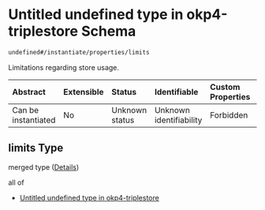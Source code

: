 # Untitled undefined type in okp4-triplestore Schema

```txt
undefined#/instantiate/properties/limits
```

Limitations regarding store usage.

| Abstract            | Extensible | Status         | Identifiable            | Custom Properties | Additional Properties | Access Restrictions | Defined In                                                                     |
| :------------------ | :--------- | :------------- | :---------------------- | :---------------- | :-------------------- | :------------------ | :----------------------------------------------------------------------------- |
| Can be instantiated | No         | Unknown status | Unknown identifiability | Forbidden         | Allowed               | none                | [okp4-triplestore.json\*](schema/okp4-triplestore.json "open original schema") |

## limits Type

merged type ([Details](okp4-triplestore-instantiatemsg-properties-limits.md))

all of

*   [Untitled undefined type in okp4-triplestore](okp4-triplestore-instantiatemsg-properties-limits-allof-0.md "check type definition")
